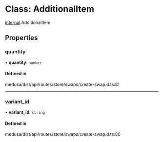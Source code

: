 # Class: AdditionalItem

[internal](../modules/internal-43.md).AdditionalItem

## Properties

### quantity

• **quantity**: `number`

#### Defined in

medusa/dist/api/routes/store/swaps/create-swap.d.ts:81

___

### variant\_id

• **variant\_id**: `string`

#### Defined in

medusa/dist/api/routes/store/swaps/create-swap.d.ts:80
